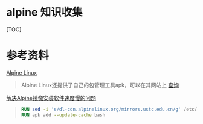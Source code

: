 # alpine 知识收集

[TOC]

# 参考资料

[Alpine Linux](https://www.cnblogs.com/testzcy/p/7531281.html)

> Alpine Linux还提供了自己的包管理工具apk，可以在其网站上 [查询](https://pkgs.alpinelinux.org/packages)

[解决Alpine镜像安装软件速度慢的问题](https://www.wanghaiqing.com/article/d72e5407-f67d-4325-8fc9-08c9f2a97539/)

> ```dockerfile
> RUN sed -i 's/dl-cdn.alpinelinux.org/mirrors.ustc.edu.cn/g' /etc/apk/repositories
> RUN apk add --update-cache bash
> ```

